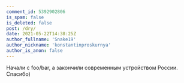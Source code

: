 ```yaml
---
comment_id: 5392902806
is_spam: false
is_deleted: false
post: /dry/
date: 2021-05-22T14:38:25Z
author_fullname: 'Snake19'
author_nickname: 'konstantinproskurnya'
author_is_anon: false
---
```


<p>Начали с foo/bar, а закончили современным устройством России. Спасибо)</p>
